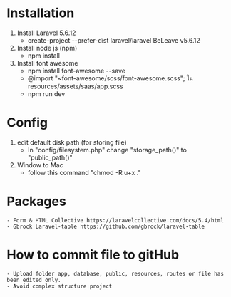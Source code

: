 # Installation
1. Install Laravel 5.6.12
    - create-project --prefer-dist laravel/laravel BeLeave v5.6.12
2. Install node js (npm)
    - npm install
3. Install font awesome
    - npm install font-awesome --save
    - @import "~font-awesome/scss/font-awesome.scss"; ใน resources/assets/saas/app.scss
    - npm run dev

# Config
1. edit default disk path (for storing file)
    - In "config/filesystem.php" change "storage_path()" to "public_path()"
2. Window to Mac
    - follow this command "chmod -R u+x ."

# Packages
    - Form & HTML Collective https://laravelcollective.com/docs/5.4/html
    - Gbrock Laravel-table https://github.com/gbrock/laravel-table

# How to commit file to gitHub
    - Upload folder app, database, public, resources, routes or file has been edited only.
    - Avoid complex structure project

